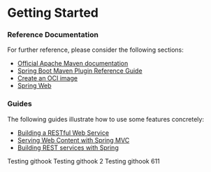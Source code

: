 # Getting Started

### Reference Documentation
For further reference, please consider the following sections:

* [Official Apache Maven documentation](https://maven.apache.org/guides/index.html)
* [Spring Boot Maven Plugin Reference Guide](https://docs.spring.io/spring-boot/docs/2.6.0-M3/maven-plugin/reference/html/)
* [Create an OCI image](https://docs.spring.io/spring-boot/docs/2.6.0-M3/maven-plugin/reference/html/#build-image)
* [Spring Web](https://docs.spring.io/spring-boot/docs/2.5.5/reference/htmlsingle/#boot-features-developing-web-applications)

### Guides
The following guides illustrate how to use some features concretely:

* [Building a RESTful Web Service](https://spring.io/guides/gs/rest-service/)
* [Serving Web Content with Spring MVC](https://spring.io/guides/gs/serving-web-content/)
* [Building REST services with Spring](https://spring.io/guides/tutorials/bookmarks/)

Testing githook
Testing githook 2
Testing githook 611
